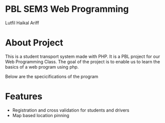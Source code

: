 # PBL SEM3 Web Programming
Lutfil
Haikal
Ariff

# About Project
This is a student transport system made with PHP. It is a PBL project for our Web Programming Class. The goal of the project is to enable us to learn the basics of a web program using php.

Below are the specicifications of the program 

# Features
- Registration and cross validation for students and drivers
- Map based location pinning

# 